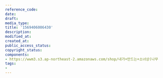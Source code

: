 ```yaml
---
reference_code: 
date: 
draft: 
media_type: 
title: '1569406006430'
description: 
modified_at: 
created_at: 
public_access_status: 
copyright_status: 
components:
- https://wwm3.s3.ap-northeast-2.amazonaws.com/shop/내가+만드는+소녀상(나무)/나무소녀상/소녀상/1569406006430.jpg
tags:
- 
---
```

